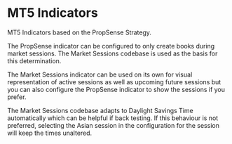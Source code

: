 # MT5 Indicators
MT5 Indicators based on the PropSense Strategy.

The PropSense indicator can be configured to only create books during market sessions. The Market Sessions codebase is used as the basis for this determination.

The Market Sessions indicator can be used on its own for visual representation of active sessions as well as upcoming future sessions but you can also configure the PropSense indicator to show the sessions if you prefer.

The Market Sessions codebase adapts to Daylight Savings Time automatically which can be helpful if back testing. If this behaviour is not preferred, selecting the Asian session in the configuration for the session will keep the times unaltered.
